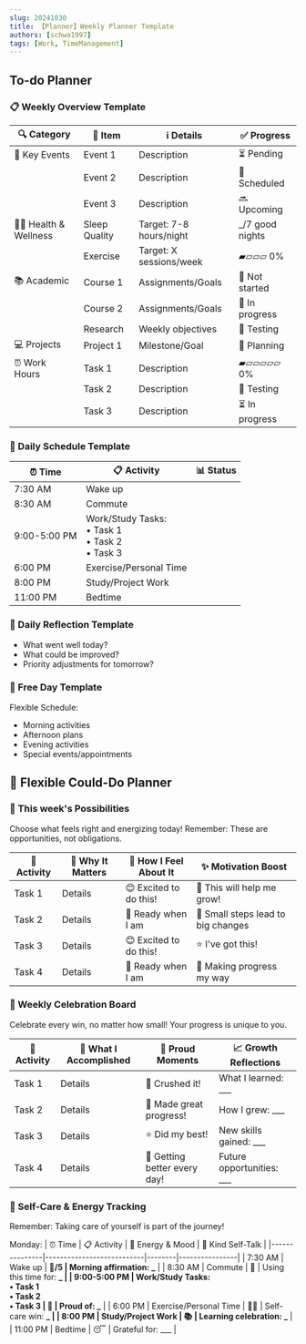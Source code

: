 ```yaml
---
slug: 20241030
title: 【Planner】Weekly Planner Template
authors: [schwa1997]
tags: [Work, TimeManagement]
---
```


## To-do Planner

### 📋 Weekly Overview Template

| 🔍 Category          | 📝 Item       | ℹ️ Details              | ✅ Progress      |
| -------------------- | ------------- | ----------------------- | ---------------- |
| 🎉 Key Events        | Event 1       | Description             | ⏳ Pending       |
|                      | Event 2       | Description             | 📅 Scheduled     |
|                      | Event 3       | Description             | 🔜 Upcoming      |
| 🧘‍♀️ Health & Wellness | Sleep Quality | Target: 7-8 hours/night | \_/7 good nights |
|                      | Exercise      | Target: X sessions/week | ▰▱▱▱ 0%          |
| 📚 Academic          | Course 1      | Assignments/Goals       | 🚫 Not started   |
|                      | Course 2      | Assignments/Goals       | 🔄 In progress   |
|                      | Research      | Weekly objectives       | 🧪 Testing       |
| 💻 Projects          | Project 1     | Milestone/Goal          | 🎨 Planning      |
| ⏰ Work Hours        | Task 1        | Description             | ▰▱▱▱▱▱ 0%        |
|                      | Task 2        | Description             | 🧪 Testing       |
|                      | Task 3        | Description             | ⏳ In progress   |

### 📆 Daily Schedule Template

| ⏰ Time      | 📋 Activity                                              | 📊 Status |
| ------------ | -------------------------------------------------------- | --------- |
| 7:30 AM      | Wake up                                                  |           |
| 8:30 AM      | Commute                                                  |           |
| 9:00-5:00 PM | Work/Study Tasks:<br/>• Task 1<br/>• Task 2<br/>• Task 3 |           |
| 6:00 PM      | Exercise/Personal Time                                   |           |
| 8:00 PM      | Study/Project Work                                       |           |
| 11:00 PM     | Bedtime                                                  |           |

### 📝 Daily Reflection Template

- What went well today?
- What could be improved?
- Priority adjustments for tomorrow?

### 🎉 Free Day Template

Flexible Schedule:

- Morning activities
- Afternoon plans
- Evening activities
- Special events/appointments

## 🌈 Flexible Could-Do Planner

### 🎯 This week's Possibilities

Choose what feels right and energizing today! Remember: These are opportunities, not obligations.

| 💫 Activity | 🌟 Why It Matters | 💭 How I Feel About It | ✨ Motivation Boost                |
| ----------- | ----------------- | ---------------------- | ---------------------------------- |
| Task 1      | Details           | 😊 Excited to do this! | 🎯 This will help me grow!         |
| Task 2      | Details           | 💪 Ready when I am     | 🌱 Small steps lead to big changes |
| Task 3      | Details           | 😊 Excited to do this! | ⭐ I've got this!                  |
| Task 4      | Details           | 💪 Ready when I am     | 🎨 Making progress my way          |

### 🌟 Weekly Celebration Board

Celebrate every win, no matter how small! Your progress is unique to you.

| 💫 Activity | 🎉 What I Accomplished | 🌈 Proud Moments             | 📈 Growth Reflections        |
| ----------- | ---------------------- | ---------------------------- | ---------------------------- |
| Task 1      | Details                | 🌟 Crushed it!               | What I learned: \_\_\_       |
| Task 2      | Details                | 💫 Made great progress!      | How I grew: \_\_\_           |
| Task 3      | Details                | ⭐ Did my best!              | New skills gained: \_\_\_    |
| Task 4      | Details                | 🎯 Getting better every day! | Future opportunities: \_\_\_ |

### 💝 Self-Care & Energy Tracking

Remember: Taking care of yourself is part of the journey!

Monday:
| ⏰ Time | 📋 Activity | 🌈 Energy & Mood | 💭 Kind Self-Talk |
|---------------|---------------------------|--------|----------------|
| 7:30 AM | Wake up | 🔋**/5 | Morning affirmation: \_** |
| 8:30 AM | Commute | 🎵 | Using this time for: **_ |
| 9:00-5:00 PM | Work/Study Tasks:<br/>• Task 1<br/>• Task 2<br/>• Task 3 | 💪 | Proud of: _** |
| 6:00 PM | Exercise/Personal Time | 🧘‍♀️ | Self-care win: **_ |
| 8:00 PM | Study/Project Work | 📚 | Learning celebration: _** |
| 11:00 PM | Bedtime | 😴 | Grateful for: \_\_\_ |
